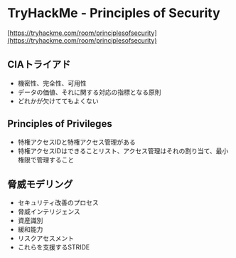 # TryHackMe - Principles of Security
[https://tryhackme.com/room/principlesofsecurity](https://tryhackme.com/room/principlesofsecurity)

## CIAトライアド
- 機密性、完全性、可用性
- データの価値、それに関する対応の指標となる原則
- どれかが欠けててもよくない

## Principles of Privileges
- 特権アクセスIDと特権アクセス管理がある
- 特権アクセスIDはできることリスト、アクセス管理はそれの割り当て、最小権限で管理すること

## 脅威モデリング
- セキュリティ改善のプロセス
- 脅威インテリジェンス
- 資産識別
- 緩和能力
- リスクアセスメント
- これらを支援するSTRIDE